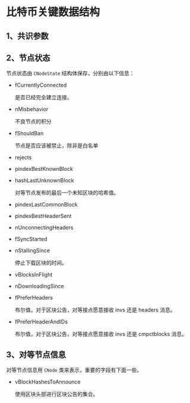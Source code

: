 #   比特币关键数据结构


##  1、共识参数

##  2、节点状态

节点状态由 `CNodeState` 结构体保存，分别由以下信息：

-   fCurrentlyConnected

    是否已经完全建立连接。

-   nMisbehavior

    不良节点的积分

-   fShouldBan

    节点是否应该被禁止，除非是白名单

-   rejects

-   pindexBestKnownBlock

-   hashLastUnknownBlock

    对等节点发布的最后一个未知区块的哈希值。

-   pindexLastCommonBlock

-   pindexBestHeaderSent

-   nUnconnectingHeaders

-   fSyncStarted

-   nStallingSince 

    停止下载区块的时间。
    
-   vBlocksInFlight

-   nDownloadingSince

-   fPreferHeaders

    布尔值，对于区块公告，对等接点愿意接收 invs 还是 headers 消息。

-   fPreferHeaderAndIDs

    布尔值，对于区块公告，对等接点愿意接收 invs 还是 cmpctblocks 消息。


##  3、对等节点信息

对等节点信息用 `CNode` 类来表示，重要的字段有下面一些。

-   vBlockHashesToAnnounce

    使用区块头部进行区块公告的集合。

